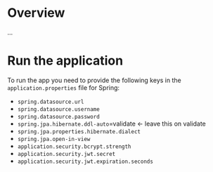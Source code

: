 # Overview
...

# Run the application
To run the app you need to provide the following keys in the ``application.properties`` file for Spring:
- ``spring.datasource.url``
- ``spring.datasource.username``
- ``spring.datasource.password``
- ``spring.jpa.hibernate.ddl-auto``=validate <- leave this on validate
- ``spring.jpa.properties.hibernate.dialect``
- ``spring.jpa.open-in-view``
- ``application.security.bcrypt.strength``
- ``application.security.jwt.secret``
- ``application.security.jwt.expiration.seconds``
